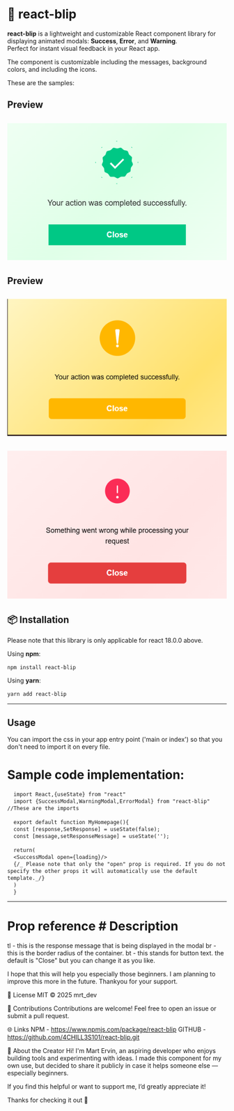 # 🚨 react-blip

**react-blip** is a lightweight and customizable React component library for displaying animated modals: **Success**, **Error**, and **Warning**.  
Perfect for instant visual feedback in your React app.

The component is customizable including the messages, background colors, and including the icons.

These are the samples:

## Preview

## ![Success Modal Sample](https://github.com/4CHILL3S101/react-blip/blob/master/src/assets/success_sample.png)

## Preview

## ![Warning Modal Sample](https://github.com/4CHILL3S101/react-blip/blob/master/src/assets/warning_sample.png)

## ![Error Modal Sample](https://github.com/4CHILL3S101/react-blip/blob/master/src/assets/error_sample.png)

## 📦 Installation

Please note that this library is only applicable for react 18.0.0 above.

Using **npm**:

```bash
npm install react-blip
```

Using **yarn**:

```bash
yarn add react-blip
```

---

## Usage

You can import the css in your app entry point ('main or index') so that you don't need to import it on every file.

# Sample code implementation:

      import React,{useState} from "react"
      import {SuccessModal,WarningModal,ErrorModal} from "react-blip" //These are the imports

      export default function MyHomepage(){
      const [response,SetResponse] = useState(false);
      const [message,setResponseMessage] = useState('');

      return(
      <SuccessModal open={loading}/>
      {/_ Please note that only the "open" prop is required. If you do not specify the other props it will automatically use the default template._/}
      )
      }

---

# Prop reference # Description

tl - this is the response message that is being displayed in the modal
br - this is the border radius of the container.
bt - this stands for button text. the default is "Close" but you can change it as you like.

I hope that this will help you especially those beginners. I am planning to improve this more in the future. Thankyou for your support.

📄 License
MIT © 2025 mrt_dev

🙌 Contributions
Contributions are welcome!
Feel free to open an issue or submit a pull request.

🌐 Links
NPM - https://www.npmjs.com/package/react-blip
GITHUB - https://github.com/4CHILL3S101/react-blip.git

👋 About the Creator
Hi! I'm Mart Ervin, an aspiring developer who enjoys building tools and experimenting with ideas. I made this component for my own use, but decided to share it publicly in case it helps someone else — especially beginners.

If you find this helpful or want to support me, I’d greatly appreciate it!

Thanks for checking it out 💚

```

```
